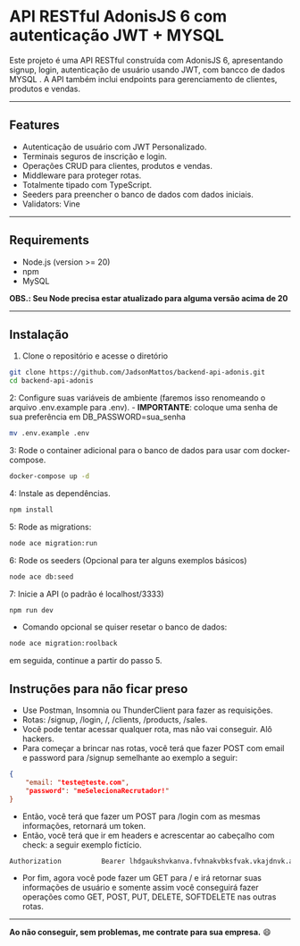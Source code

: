 # API RESTful AdonisJS 6 com autenticação JWT + MYSQL

Este projeto é uma API RESTful construída com AdonisJS 6, apresentando signup, login, autenticação de usuário usando JWT, com bancco de dados MYSQL . A API também inclui endpoints para gerenciamento de clientes, produtos e vendas.

---

## Features

- Autenticação de usuário com JWT Personalizado.
- Terminais seguros de inscrição e login.
- Operações CRUD para clientes, produtos e vendas.
- Middleware para proteger rotas.
- Totalmente tipado com TypeScript.
- Seeders para preencher o banco de dados com dados iniciais.
- Validators: Vine

---

## Requirements

- Node.js (version >= 20)
- npm
- MySQL

**OBS.: Seu Node precisa estar atualizado para alguma versão acima de 20**

---

## Instalação

1. Clone o repositório e acesse o diretório

```bash
git clone https://github.com/JadsonMattos/backend-api-adonis.git
cd backend-api-adonis
```

2: Configure suas variáveis de ambiente (faremos isso renomeando o arquivo .env.example para .env).
    - **IMPORTANTE**: coloque uma senha de sua preferência em DB_PASSWORD=sua_senha

```bash
mv .env.example .env
```

3: Rode o container adicional para o banco de dados para usar com docker-compose.

```bash
docker-compose up -d
```

4: Instale as dependências.

```bash
npm install
```

5: Rode as migrations:

```bash
node ace migration:run
```

6: Rode os seeders (Opcional para ter alguns exemplos básicos)

```bash
node ace db:seed
```

7: Inicie a API (o padrão é localhost/3333)

```bash
npm run dev
```

- Comando opcional se quiser resetar o banco de dados:

```bash
node ace migration:roolback
```

em seguida, continue a partir do passo 5.

## Instruções para não ficar preso

- Use Postman, Insomnia ou ThunderClient para fazer as requisições.
- Rotas: /signup, /login, /, /clients, /products, /sales.
- Você pode tentar acessar qualquer rota, mas não vai conseguir. Alô hackers.
- Para começar a brincar nas rotas, você terá que fazer POST com email e password para /signup semelhante ao exemplo a seguir:

```json
{
    "email: "teste@teste.com",
    "password": "meSelecionaRecrutador!"
}
```

- Então, você terá que fazer um POST para /login com as mesmas informações, retornará um token.
- Então, você terá que ir em headers e acrescentar ao cabeçalho com check: a seguir exemplo fictício.


```bash
Authorization          Bearer lhdgaukshvkanva.fvhnakvbksfvak.vkajdnvk.asdbvkabdvk.abva
```

- Por fim, agora você pode fazer um GET para / e irá retornar suas informações de usuário e somente assim você conseguirá fazer operações como GET, POST, PUT, DELETE, SOFTDELETE nas outras rotas.

---

**Ao não conseguir, sem problemas, me contrate para sua empresa.** :smile:
